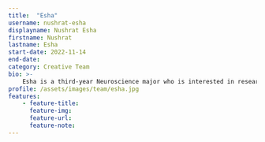 ```yaml
---
title:  "Esha"
username: nushrat-esha
displayname: Nushrat Esha
firstname: Nushrat
lastname: Esha
start-date: 2022-11-14 
end-date:
category: Creative Team
bio: >- 
    Esha is a third-year Neuroscience major who is interested in research and assisting her communities. In her free time, she is found volunteering at the hospital, trying out new recipes to cook, or seeing her favorite musicians live at concerts. She is passionate about helping others and creating a collaborative space for everyone to grow and learn in.
profile: /assets/images/team/esha.jpg
features:
    - feature-title:
      feature-img: 
      feature-url: 
      feature-note: 
---
```

